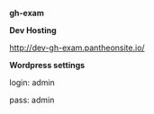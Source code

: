 **gh-exam**

**Dev Hosting**

http://dev-gh-exam.pantheonsite.io/

**Wordpress settings**

login: admin

pass: admin
